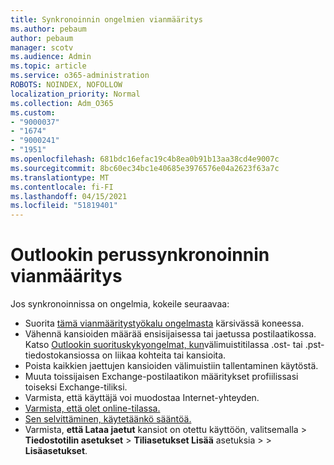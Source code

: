 ```yaml
---
title: Synkronoinnin ongelmien vianmääritys
ms.author: pebaum
author: pebaum
manager: scotv
ms.audience: Admin
ms.topic: article
ms.service: o365-administration
ROBOTS: NOINDEX, NOFOLLOW
localization_priority: Normal
ms.collection: Adm_O365
ms.custom:
- "9000037"
- "1674"
- "9000241"
- "1951"
ms.openlocfilehash: 681bdc16efac19c4b8ea0b91b13aa38cd4e9007c
ms.sourcegitcommit: 8bc60ec34bc1e40685e3976576e04a2623f63a7c
ms.translationtype: MT
ms.contentlocale: fi-FI
ms.lasthandoff: 04/15/2021
ms.locfileid: "51819401"
---
```

# <a name="basic-outlook-sync-troubleshooting"></a>Outlookin perussynkronoinnin vianmääritys

Jos synkronoinnissa on ongelmia, kokeile seuraavaa:

- Suorita [tämä vianmääritystyökalu ongelmasta](https://aka.ms/sara-outlooksendreceive) kärsivässä koneessa.
- Vähennä kansioiden määrää ensisijaisessa tai jaetussa postilaatikossa. Katso [Outlookin suorituskykyongelmat, kun](https://support.microsoft.com/help/2768656/outlook-performance-issues-when-there-are-too-many-items-or-folders-in)välimuistitilassa .ost- tai .pst-tiedostokansiossa on liikaa kohteita tai kansioita.
- Poista kaikkien jaettujen kansioiden välimuistiin tallentaminen käytöstä.
- Muuta toissijaisen Exchange-postilaatikon määritykset profiilissasi toiseksi Exchange-tiliksi.
- Varmista, että käyttäjä voi muodostaa Internet-yhteyden. 
- [Varmista, että olet online-tilassa.](https://support.office.com/article/2460e4a8-16c7-47fc-b204-b1549275aac9)
- [Sen selvittäminen, käytetäänkö sääntöä.](https://support.office.com/article/C24F5DEA-9465-4DF4-AD17-A50704D66C59)
- Varmista, **että Lataa jaetut** kansiot on otettu käyttöön, valitsemalla   >  **Tiedostotilin asetukset**  >  **Tiliasetukset Lisää** asetuksia  >    >  **Lisäasetukset**.
